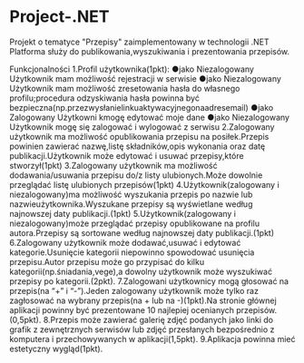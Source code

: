 # Project-.NET
Projekt o tematyce "Przepisy" zaimplementowany w technologii .NET
Platforma służy do publikowania,wyszukiwania i prezentowania przepisów.

Funkcjonalności
1.Profil użytkownika(1pkt):
  ●jako Niezalogowany Użytkownik mam możliwość rejestracji w serwisie
  ●jako Niezalogowany Użytkownik mam możliwość zresetowania hasła do własnego profilu;procedura odzyskiwania hasła powinna być bezpieczna(np.przezwysłanielinkuaktywacyjnegonaadresemail)
  ●jako Zalogowany Użytkowni kmogę edytować moje dane
  ●jako Niezalogowany Użytkownik mogę się zalogować i wylogować z serwisu
2.Zalogowany użytkownik ma możliwość opublikowania przepisu na posiłek.Przepis powinien zawierać nazwę,listę składników,opis wykonania oraz datę publikacji.Użytkownik może edytować i usuwać przepisy,które stworzył(1pkt)
3.Zalogowany użytkownik ma możliwość dodawania/usuwania przepisu do/z listy ulubionych.Może dowolnie przeglądać listę ulubionych przepisów(1pkt)
4.Użytkownik(zalogowany i niezalogowany)ma możliwość wyszukania przepis po nazwie lub nazwieużytkownika.Wyszukane przepisy są wyświetlane według najnowszej daty publikacji.(1pkt)
5.Użytkownik(zalogowany i niezalogowany)może przeglądać przepisy opublikowane na profilu autora.Przepisy są sortowane według najnowszej daty publikacji.(1pkt)
6.Zalogowany użytkownik może dodawać,usuwać i edytować kategorie.Usunięcie kategorii niepowinno spowodować usunięcia przepisu.Autor przepisu może go przypisać do kilku kategorii(np.śniadania,vege),a dowolny użytkownik może wyszukiwać przepisy po kategorii.(2pkt).
7.Zalogowani użytkownicy mogą głosować na przepis(na “+” i “-”).Jeden zalogowany użytkownik może tylko raz zagłosować na wybrany przepis(na + lub na -)(1pkt).Na stronie głównej aplikacji powinny być prezentowane 10 najlepiej ocenianych przepisów.(0,5pkt).
8.Przepis może zawierać galerię zdjęć podanych jako linki do grafik z zewnętrznych serwisów lub zdjęć przesłanych bezpośrednio z komputera i przechowywanych w aplikacji(1,5pkt).
9.Aplikacja powinna mieć estetyczny wygląd(1pkt).
